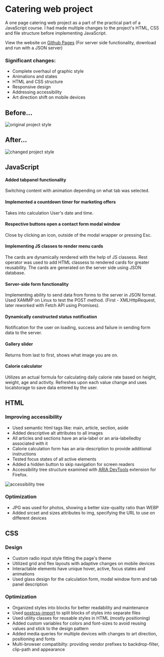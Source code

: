 # Catering web project

A one page catering web project as a part of the practical part of a JavaScript course.
I had made multiple changes to the project's HTML, CSS and file structure before implementing JavaScript.

View the website on [Github Pages](https://vladnomad.github.io/web-project--velvet-gourmet/public/index.html) 
(For server side functionality, download and run with a JSON server)

### Significant changes:

- Complete overhaul of graphic style
- Animations and states
- HTML and CSS structure
- Responsive design
- Addressing accessibility
- Art direction shift on mobile devices

## Before...

![original project style](https://drive.google.com/uc?id=12v0zTEXCeI-BVCOQp7G4QuYmwp_sZYwK)

## After...

![changed project style](https://drive.google.com/uc?id=1kuIzYPdmB637HWxHnlQnI1GbZG3YMhxr)

## JavaScript

#### Added tabpanel functionality

Switching content with animation depending on what tab was selected.

#### Implemented a countdown timer for marketing offers

Takes into calculation User's date and time.

#### Respective buttons open a contact form modal window

Close by clicking an icon, outside of the modal wrapper or pressing Esc.

#### Implementing JS classes to render menu cards

The cards are dynamically rendered with the help of JS classess. Rest operator was used to add HTML classess to rendered cards for greater reusability. The cards are generated on the server side using JSON database.

#### Server-side form functionality

Implementing ability to send data from forms to the server in JSON format. Used XAMMP on Linux to test the POST method. (First - XMLHttpRequest, later reworked with Fetch API using Promises).

#### Dynamically constructed status notification

Notification for the user on loading, success and failure in sending form data to the server.

#### Gallery slider

Returns from last to first, shows what image you are on.

#### Calorie calculator

Utilizes an actual formula for calculating daily calorie rate based on height, weight, age and activity. Refreshes upon each value change and uses localstorage to save data entered by the user. 

## HTML

### Improving accessibility

- Used semantic html tags like: main, article, section, aside
- Added descriptive alt attributes to all images
- All articles and sections have an aria-label or an aria-labelledby associated with it
- Calorie calculation form has an aria-description to provide additional instructions
- Tested focus states of all active elements
- Added a hidden button to skip navigation for screen readers
- Accessibility tree structure examined with [ARIA DevTools](https://addons.mozilla.org/en-US/firefox/addon/aria-devtools/) extension for Firefox.

![accessibility tree](https://drive.google.com/uc?id=1v3a5M5-JXdztVoC-H1-esCSQm4VF1rLA)

### Optimization

- JPG was used for photos, showing a better size-quality ratio than WEBP
- Added srcset and sizes attributes to img, specifying the URL to use on different devices

## CSS

### Design

- Custom radio input style fitting the page's theme
- Utilized grid and flex layouts with adaptive changes on mobile devices
- Interactable elements have unique hover, active, focus states and animations
- Used glass design for the calculation form, modal window form and tab panel description

### Optimization

- Organized styles into blocks for better readability and maintenance
- Used [postcss-import](https://github.com/postcss/postcss-import) to split blocks of styles into separate files  
- Used utility classes for reusable styles in HTML (mostly positioning)
- Added custom variables for colors and font-sizes to avoid reusing values and stick to the design pattern
- Added media queries for multiple devices with changes to art direction, positioning and fonts
- Multi-browser compatibilty: providing vendor prefixes to backdrop-filter, clip-path and appearance
